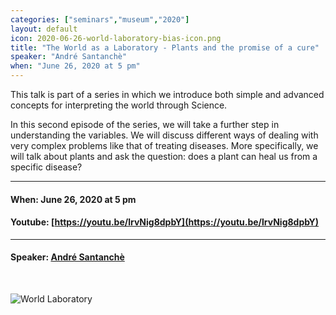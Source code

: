 ```yaml
---
categories: ["seminars","museum","2020"]
layout: default
icon: 2020-06-26-world-laboratory-bias-icon.png
title: "The World as a Laboratory - Plants and the promise of a cure"
speaker: "André Santanchè"
when: "June 26, 2020 at 5 pm"
---
```


This talk is part of a series in which we introduce both simple and advanced concepts for interpreting the world through Science. 

In this second episode of the series, we will take a further step in understanding the variables. We will discuss different ways of dealing with very complex problems like that of treating diseases. More specifically, we will talk about plants and ask the question: does a plant can heal us from a specific disease?

<hr>

#### When: June 26, 2020 at 5 pm
#### Youtube: [https://youtu.be/lrvNig8dpbY](https://youtu.be/lrvNig8dpbY)

<hr>

#### Speaker: [André Santanchè](http://www.ic.unicamp.br/~santanche)

<br>

![World Laboratory](../../../../images/seminars/2020-06-26-world-laboratory-bias.png)